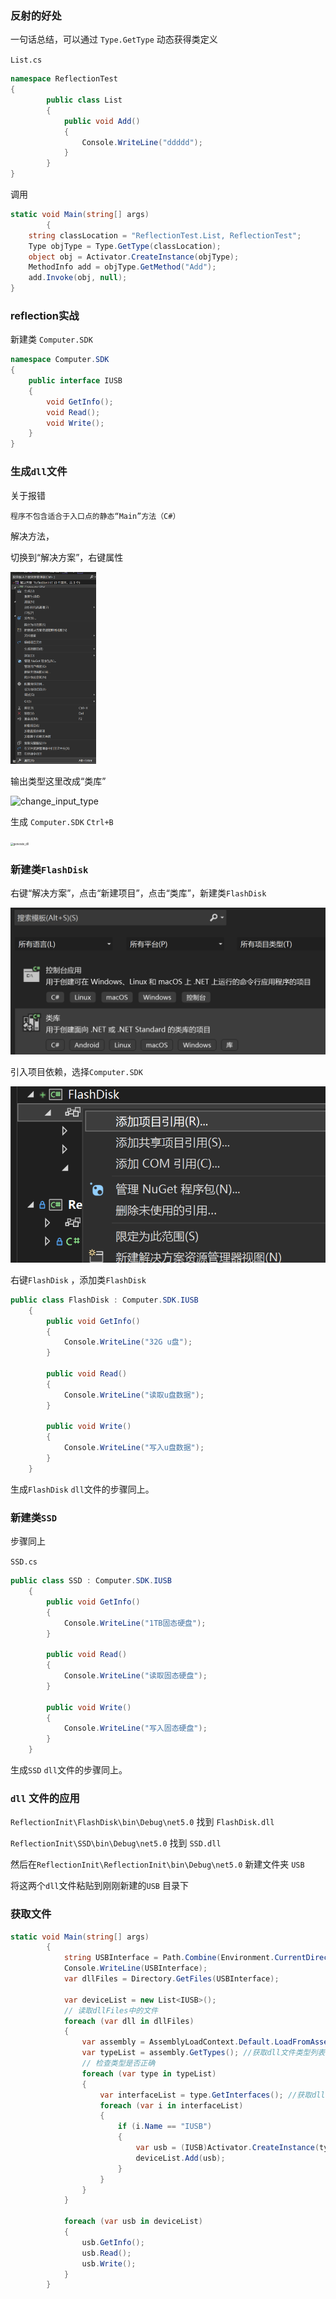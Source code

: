 ### 反射的好处

一句话总结，可以通过 `Type.GetType` 动态获得类定义

`List.cs`

```c#
namespace ReflectionTest
{
        public class List
        {
            public void Add()
            {
                Console.WriteLine("ddddd");
            }
        }
}
```

调用

```c#
static void Main(string[] args)
        {
    string classLocation = "ReflectionTest.List, ReflectionTest";
    Type objType = Type.GetType(classLocation);
    object obj = Activator.CreateInstance(objType);
    MethodInfo add = objType.GetMethod("Add");
    add.Invoke(obj, null);
}
```



### reflection实战

新建类 `Computer.SDK`

```c#
namespace Computer.SDK
{
    public interface IUSB
    {
        void GetInfo();
        void Read();
        void Write();
    }
}
```



### 生成`dll`文件

关于报错 

```
程序不包含适合于入口点的静态“Main”方法（C#）
```

解决方法，

切换到“解决方案”，右键属性

<img src="..\image\Reflection\property.png" alt="property" style="zoom:30%;" />



输出类型这里改成“类库”

![change_input_type](D:\00工作笔记\csharp_note\image\Reflection\change_input_type.png)



生成  `Computer.SDK` `Ctrl+B`

<img src="D:\00工作笔记\csharp_note\image\Reflection\generate_dll.png" alt="generate_dll" style="zoom:30%;" />



### 新建类`FlashDisk`

右键“解决方案”，点击“新建项目”，点击“类库”，新建类`FlashDisk` 

![add_class](..\image\Reflection\add_class.png)

引入项目依赖，选择`Computer.SDK`

![add_intro](..\image\Reflection\add_intro.png)

右键`FlashDisk` ，添加类`FlashDisk`

```c#
public class FlashDisk : Computer.SDK.IUSB
    {
        public void GetInfo()
        {
            Console.WriteLine("32G u盘");
        }

        public void Read()
        {
            Console.WriteLine("读取u盘数据");
        }

        public void Write()
        {
            Console.WriteLine("写入u盘数据");
        }
    }
```

生成`FlashDisk` `dll`文件的步骤同上。



### 新建类`SSD`

步骤同上

`SSD.cs`

```c#
public class SSD : Computer.SDK.IUSB
    {
        public void GetInfo()
        {
            Console.WriteLine("1TB固态硬盘");
        }

        public void Read()
        {
            Console.WriteLine("读取固态硬盘");
        }

        public void Write()
        {
            Console.WriteLine("写入固态硬盘");
        }
    }
```

生成`SSD` `dll`文件的步骤同上。



### `dll` 文件的应用

`ReflectionInit\FlashDisk\bin\Debug\net5.0` 找到 `FlashDisk.dll`

`ReflectionInit\SSD\bin\Debug\net5.0` 找到 `SSD.dll`

然后在`ReflectionInit\ReflectionInit\bin\Debug\net5.0` 新建文件夹 `USB` 

将这两个`dll`文件粘贴到刚刚新建的`USB` 目录下



### 获取文件

```c#
static void Main(string[] args)
        {
            string USBInterface = Path.Combine(Environment.CurrentDirectory,"USB"); //获得USB文件夹路径
            Console.WriteLine(USBInterface);
            var dllFiles = Directory.GetFiles(USBInterface);

            var deviceList = new List<IUSB>();
            // 读取dllFiles中的文件
            foreach (var dll in dllFiles)
            {
                var assembly = AssemblyLoadContext.Default.LoadFromAssemblyPath(dll); // 获取dll文件
                var typeList = assembly.GetTypes(); //获取dll文件类型列表
                // 检查类型是否正确
                foreach (var type in typeList)
                {
                    var interfaceList = type.GetInterfaces(); //获取dll里各种类的接口
                    foreach (var i in interfaceList)
                    {
                        if (i.Name == "IUSB")
                        {
                            var usb = (IUSB)Activator.CreateInstance(type);
                            deviceList.Add(usb);
                        }
                    }
                }
            }

            foreach (var usb in deviceList)
            {
                usb.GetInfo();
                usb.Read();
                usb.Write();
            }
        }
```

